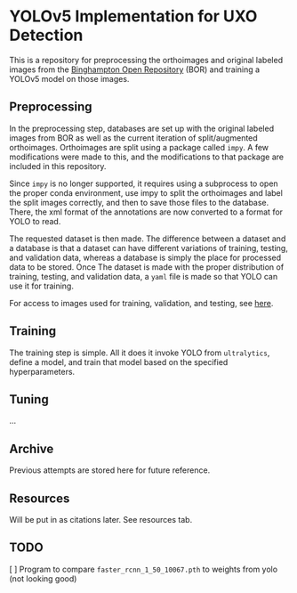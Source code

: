 # YOLOv5 Implementation for UXO Detection

This is a repository for preprocessing the orthoimages and original
labeled images from the [Binghampton Open Repository](https://orb.binghamton.edu/geology_fac/) (BOR) and training
a YOLOv5 model on those images. 

## Preprocessing

In the preprocessing step, databases are set up with the original labeled images
from BOR as well as the current iteration of split/augmented orthoimages. Orthoimages
are split using a package called `impy`. A few modifications were made to this, and
the modifications to that package are included in this repository.

Since `impy` is no longer supported, it requires using a subprocess to open the
proper conda environment, use impy to split the orthoimages and label the split
images correctly, and then to save those files to the database. There, the xml
format of the annotations are now converted to a format for YOLO to read.

The requested dataset is then made. The difference between a dataset and a database
is that a dataset can have different variations of training, testing, and validation
data, whereas a database is simply the place for processed data to be stored. Once
The dataset is made with the proper distribution of training, testing, and validation 
data, a `yaml` file is made so that YOLO can use it for training.

For access to images used for training, validation, and testing, see [here](https://mailuc-my.sharepoint.com/:f:/r/personal/steffenr_mail_uc_edu/Documents/UAV%20Design/UXO%20%F0%9F%92%A3?csf=1&web=1&e=f7bM14).

## Training

The training step is simple. All it does it invoke YOLO from `ultralytics`, define a
model, and train that model based on the specified hyperparameters.

## Tuning

...

## Archive

Previous attempts are stored here for future reference.

## Resources

Will be put in as citations later. See resources tab.

## TODO

[ ] Program to compare `faster_rcnn_1_50_10067.pth` to weights from yolo (not looking good)
